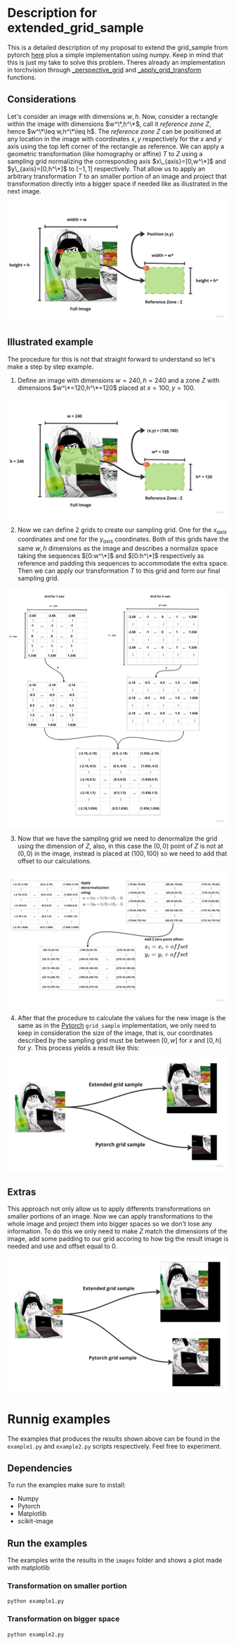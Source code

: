 # Description for extended_grid_sample

This is a detailed description of my proposal to extend the grid_sample from pytorch [here](https://github.com/pytorch/pytorch/issues/100526) plus a simple implementation using numpy. Keep in mind that this is just my take to solve this problem. Theres already an implementation in torchvision through [_perspective_grid](https://github.com/pytorch/vision/blob/c9ac3a5b03731fa17d3934b552f308791314602b/torchvision/transforms/v2/functional/_geometry.py#L1305-L1332) and [_apply_grid_transform](https://github.com/pytorch/vision/blob/c9ac3a5b03731fa17d3934b552f308791314602b/torchvision/transforms/v2/functional/_geometry.py#L476) functions.

## Considerations

Let's consider an image with dimensions $w,h$. Now, consider a rectangle within the image with dimensions $w^\*,h^\*$, call it *reference zone* $Z$, hence $w^\*\leq w,h^\*\leq h$. The *reference zone* $Z$ can be positioned at any location in the image with coordinates $x,y$ respectively for the *x* and *y* axis using the top left corner of the rectangle as reference. We can apply a geometric transformation (like homography or affine) $T$ to $Z$ using a sampling grid normalizing the corresponding axis $x\_{axis}=[0,w^\*]$ and $y\_{axis}=[0,h^\*]$ to $[-1,1]$ respectively. That allow us to apply an arbitrary transformation $T$ to an smaller portion of an image and project that transformation directly into a bigger space if needed like as illustrated in the next image.


![Problem descriptive image](./images/figures/ExtendedGridSampleProblemDefinition.jpg)


## Illustrated example 
 
The procedure for this is not that straight forward to understand so let's make a step by step example.


1) Define an image with dimensions $w=240, h=240$ and a zone $Z$ with dimensions $w^\*=120,h^\*=120$ placed at $x=100,y=100$. 

![Example problem definition](./images/figures/Example1.jpg)

2) Now we can define 2 grids to create our sampling grid. One for the $x_{axis}$ coordinates and one for the $y_{axis}$ coordinates. Both of this grids have the same $w,h$ dimensions as the image and describes a normalize space taking the sequences $[0:w^\*]$ and $[0:h^\*]$ respectively as reference and padding this sequences to accommodate the extra space. Then we can apply our transformation $T$ to this grid and form our final sampling grid.

![Grid creation](./images/figures/Example2.jpg)

3) Now that we have the sampling grid we need to denormalize the grid using the dimension of $Z$, also, in this case the $(0,0)$ point of $Z$ is not at $(0,0)$ in the image, instead is placed at $(100,100)$ so we need to add that offset to our calculations. 

![Grid processing](./images/figures/Example3.jpg)


4) After that the procedure to calculate the values for the new image is the same as in the [Pytorch](https://github.com/pytorch/pytorch/blob/f064c5aa33483061a48994608d890b968ae53fb5/aten/src/THNN/generic/SpatialGridSamplerBilinear.c#L41) `grid_sample` implementation, we only need to keep in consideration the size of the image, that is, our coordinates described by the sampling grid must be between $[0,w]$ for $x$ and $[0,h]$ for $y$. This process yields a result like this:

![Result](./images/figures/Example4.jpg)

## Extras

This approach not only allow us to apply differents transformations on smaller portions of an image. Now we can apply transformations to the whole image and project them into bigger spaces so we don't lose any information. To do this we only need to make $Z$ match the dimensions of the image, add some padding to our grid accoring to how big the result image is needed and use and offset equal to 0.

![Extra result](./images/figures/Example5.jpg)

# Runnig examples

The examples that produces the results shown above can be found in the `example1.py` and `example2.py` scripts respectively. Feel free to experiment.

## Dependencies

To run the examples make sure to install:

- Numpy
- Pytorch
- Matplotlib
- scikit-image

## Run the examples

The examples write the results in the `images` folder and shows a plot made with matplotlib

### Transformation on smaller portion

```console
python example1.py
```

### Transformation on bigger space

```console
python example2.py
```